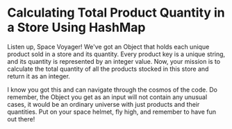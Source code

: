 # Calculating Total Product Quantity in a Store Using HashMap

Listen up, Space Voyager! We've got an Object that holds each unique product sold in a store and its quantity. Every product key is a unique string, and its quantity is represented by an integer value. Now, your mission is to calculate the total quantity of all the products stocked in this store and return it as an integer.

I know you got this and can navigate through the cosmos of the code. Do remember, the Object you get as an input will not contain any unusual cases, it would be an ordinary universe with just products and their quantities. Put on your space helmet, fly high, and remember to have fun out there!